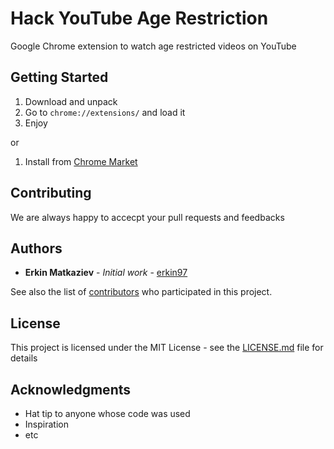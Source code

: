 # Hack YouTube Age Restriction

Google Chrome extension to watch age restricted videos on YouTube

## Getting Started

1. Download and unpack
2. Go to `chrome://extensions/` and load it
3. Enjoy

or
1. Install from [Chrome Market](https://chrome.google.com/webstore/detail/hack-youtube-age-resctric/beminpnpkipkcjiihdajhljlfokajddl/)

## Contributing

We are always happy to accecpt your pull requests and feedbacks


## Authors

* **Erkin Matkaziev** - *Initial work* - [erkin97](https://github.com/erkin97)

See also the list of [contributors](https://github.com/PSIXs/EzYouTube/contributors) who participated in this project.

## License

This project is licensed under the MIT License - see the [LICENSE.md](LICENSE.md) file for details

## Acknowledgments

* Hat tip to anyone whose code was used
* Inspiration
* etc
